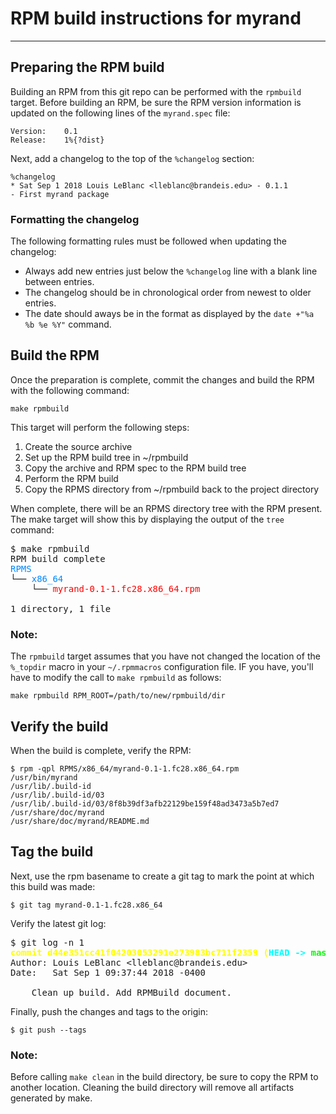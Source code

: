 # RPM build instructions for myrand

---

## Preparing the RPM build
Building an RPM from this git repo can be performed with the `rpmbuild` target.
Before building an RPM, be sure the RPM version information is updated on the following lines of the `myrand.spec` file:

```
Version:	0.1
Release:	1%{?dist}
```

Next, add a changelog to the top of the `%changelog` section:
```
%changelog
* Sat Sep 1 2018 Louis LeBlanc <lleblanc@brandeis.edu> - 0.1.1
- First myrand package
```

### Formatting the changelog
The following formatting rules must be followed when updating the changelog:  
* Always add new entries just below the `%changelog` line with a blank line between entries.  
* The changelog should be in chronological order from newest to older entries.  
* The date should aways be in the format as displayed by the `date +"%a %b %e %Y"` command.  

## Build the RPM
Once the preparation is complete, commit the changes and build the RPM with the following command:

```
make rpmbuild
```
This target will perform the following steps:
1. Create the source archive
2. Set up the RPM build tree in ~/rpmbuild
3. Copy the archive and RPM spec to the RPM build tree
4. Perform the RPM build
5. Copy the RPMS directory from ~/rpmbuild back to the project directory

When complete, there will be an RPMS directory tree with the RPM present. The make target will show this by displaying the output of the `tree` command:

<pre>
$ make rpmbuild
RPM build complete
<font color="#0087FF">RPMS</font>
└── <font color="#0087FF">x86_64</font>
    └── <font color="#FF0000">myrand-0.1-1.fc28.x86_64.rpm</font>

1 directory, 1 file
</pre>

### Note:
The `rpmbuild` target assumes that you have not changed the location of the `%_topdir` macro in your `~/.rpmmacros` configuration file.  IF you have, you'll have to modify the call to `make rpmbuild` as follows:
```
make rpmbuild RPM_ROOT=/path/to/new/rpmbuild/dir
```

## Verify the build
When the build is complete, verify the RPM:
```
$ rpm -qpl RPMS/x86_64/myrand-0.1-1.fc28.x86_64.rpm
/usr/bin/myrand
/usr/lib/.build-id
/usr/lib/.build-id/03
/usr/lib/.build-id/03/8f8b39df3afb22129be159f48ad3473a5b7ed7
/usr/share/doc/myrand
/usr/share/doc/myrand/README.md
```

## Tag the build
Next, use the rpm basename to create a git tag to mark the point at which this build was made:
```
$ git tag myrand-0.1-1.fc28.x86_64
```
Verify the latest git log:
<pre>$ git log -n 1
<font color="#FFFF00"><b>commit d44e351cc41f04203053291e273983bc711f2359 (</b></font><font color="#00FFFF"><b>HEAD -&gt; </b></font><font color="#00FF00"><b>master</b></font><font color="#FFFF00"><b>, tag: myrand-0.1-1.fc28.x86_64)</b></font>
Author: Louis LeBlanc &lt;lleblanc@brandeis.edu&gt;
Date:   Sat Sep 1 09:37:44 2018 -0400

    Clean up build. Add RPMBuild document.
</pre>

Finally, push the changes and tags to the origin:
```
$ git push --tags
```

### Note:
Before calling `make clean` in the build directory, be sure to copy the RPM to another location.  Cleaning the build directory will remove all artifacts generated by make.


